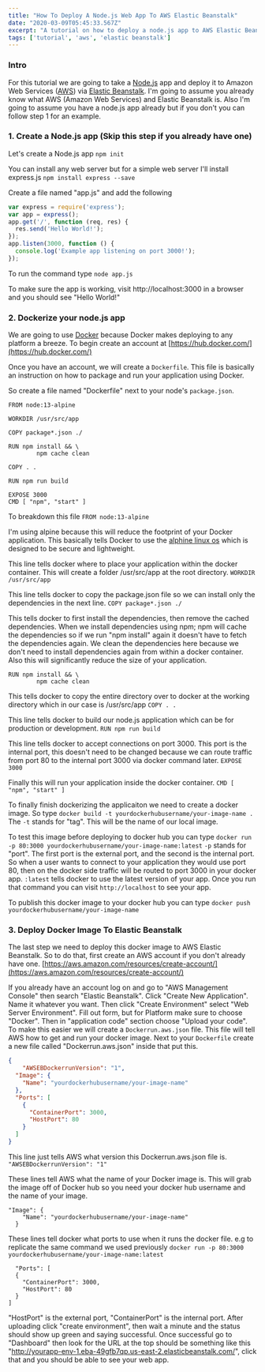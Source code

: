 ```yaml
---
title: "How To Deploy A Node.js Web App To AWS Elastic Beanstalk"
date: "2020-03-09T05:45:33.567Z"
excerpt: "A tutorial on how to deploy a node.js app to AWS Elastic Beanstalk."
tags: ['tutorial', 'aws', 'elastic beanstalk']
---
```


### Intro

For this tutorial we are going to take a [Node.js](https://nodejs.org/en/) app and deploy it to Amazon Web Services ([AWS](https://aws.amazon.com/)) via [Elastic Beanstalk](https://aws.amazon.com/elasticbeanstalk/). I'm going to assume you already know what AWS (Amazon Web Services) and Elastic Beanstalk is. Also I'm going to assume you have a node.js app already but if you don't you can follow step 1 for an example.

###  1. Create a Node.js app (Skip this step if you already have one)

Let's create a Node.js app
```npm init```

You can install any web server but for a simple web server I'll install express.js
```npm install express --save```

Create a file named "app.js" and add the following
```javascript
var express = require('express');
var app = express();
app.get('/', function (req, res) {
  res.send('Hello World!');
});
app.listen(3000, function () {
  console.log('Example app listening on port 3000!');
});
```
To run the command type
```node app.js```

To make sure the app is working, visit http://localhost:3000 in a browser and you should see "Hello World!"

### 2. Dockerize your node.js app
We are going to use [Docker](https://www.docker.com/) because Docker makes deploying to any platform a breeze. To begin create an account at [https://hub.docker.com/](https://hub.docker.com/)

Once you have an account, we will create a `Dockerfile`. This file is basically an instruction on how to package and run your application using Docker.

So create a file named "Dockerfile" next to your node's `package.json`.
```
FROM node:13-alpine

WORKDIR /usr/src/app

COPY package*.json ./

RUN npm install && \
		npm cache clean

COPY . .

RUN npm run build

EXPOSE 3000
CMD [ "npm", "start" ]

```

To breakdown this file
`FROM node:13-alpine`

I'm using alpine because this will reduce the footprint of your Docker application. This basically tells Docker to use the [alphine linux os](https://alpinelinux.org/) which is designed to be secure and lightweight.

This line tells docker where to place your application within the docker container. This will create a folder /usr/src/app at the root directory.
`WORKDIR /usr/src/app`

This line tells docker to copy the package.json file so we can install only the dependencies in the next line.
`COPY package*.json ./`

This tells docker to first install the dependencies, then remove the cached dependencies. When we install dependencies using npm; npm will cache the dependencies so if we run "npm install" again it doesn't have to fetch the dependencies again. We clean the dependencies here because we don't need to install dependencies again from within a docker container. Also this will significantly reduce the size of your application.
```
RUN npm install && \
		npm cache clean
```

This tells docker to copy the entire directory over to docker at the working directory which in our case is /usr/src/app
`COPY . .`

This line tells docker to build our node.js application which can be for production or development.
`RUN npm run build`

This line tells docker to accept connections on port 3000. This port is the internal port, this doesn't need to be changed because we can route traffic from port 80 to the internal port 3000 via docker command later.
`EXPOSE 3000`

Finally this will run your application inside the docker container.
`CMD [ "npm", "start" ]`

To finally finish dockerizing the applicaiton we need to create a docker image. So type
`docker build -t yourdockerhubusername/your-image-name .`
The `-t` stands for "tag". This will be the name of our local image.

To test this image before deploying to docker hub you can type
`docker run -p 80:3000 yourdockerhubusername/your-image-name:latest`
`-p` stands for "port". The first port is the external port, and the second is the internal port. So when a user wants to connect to your application they would use port 80, then on the docker side traffic will be routed to port 3000 in your docker app. `:latest` tells docker to use the latest version of your app. Once you run that command you can visit `http://localhost` to see your app.

To publish this docker image to your docker hub you can type
`docker push yourdockerhubusername/your-image-name`

### 3. Deploy Docker Image To Elastic Beanstalk
The last step we need to deploy this docker image to AWS Elastic Beanstalk. So to do that, first create an AWS account if you don't already have one. [https://aws.amazon.com/resources/create-account/](https://aws.amazon.com/resources/create-account/)

If you already have an account log on and go to "AWS Management Console" then search "Elastic Beanstalk". Click "Create New Application". Name it whatever you want. Then click "Create Environment" select "Web Server Environment". Fill out form, but for Platform make sure to choose "Docker". Then in "application code" section choose "Upload your code". To make this easier we will create a `Dockerrun.aws.json` file. This file will tell AWS how to get and run your docker image. Next to your `Dockerfile` create a new file called "Dockerrun.aws.json" inside that put this.
```json
{
	"AWSEBDockerrunVersion": "1",
  "Image": {
    "Name": "yourdockerhubusername/your-image-name"
  },
  "Ports": [
    {
      "ContainerPort": 3000,
      "HostPort": 80
    }
  ]
}
```

This line just tells AWS what version this Dockerrun.aws.json file is.
`"AWSEBDockerrunVersion": "1"`

These lines tell AWS what the name of your Docker image is. This will grab the image off of Docker hub so you need your docker hub username and the name of your image.
```
"Image": {
    "Name": "yourdockerhubusername/your-image-name"
  }
```
  
These lines tell docker what ports to use when it runs the docker file. e.g to replicate the same command we used previously `docker run -p 80:3000 yourdockerhubusername/your-image-name:latest`
```
  "Ports": [
  {
    "ContainerPort": 3000,
    "HostPort": 80
  }
]
```
  
"HostPort" is the external port, "ContainerPort" is the internal port. After uploading click "create environment", then wait a minute and the status should show up green and saying successful. Once successful go to "Dashboard" then look for the URL at the top should be something like this "http://yourapp-env-1.eba-49gfb7qp.us-east-2.elasticbeanstalk.com/", click that and you should be able to see your web app.

